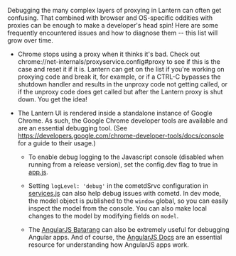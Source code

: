 Debugging the many complex layers of proxying in Lantern can often get confusing. That combined with browser and OS-specific oddities with proxies can be enough to make a developer's head spin! Here are some frequently encountered issues and how to diagnose them -- this list will grow over time.

* Chrome stops using a proxy when it thinks it's bad. Check out chrome://net-internals/proxyservice.config#proxy to see if this is the case and reset it if it is. Lantern can get on the list if you're working on proxying code and break it, for example, or if a CTRL-C bypasses the shutdown handler and results in the unproxy code not getting called, or if the unproxy code does get called but after the Lantern proxy is shut down. You get the idea!

* The Lantern UI is rendered inside a standalone instance of Google Chrome. As such, the Google Chrome developer tools are available and are an essential debugging tool. (See https://developers.google.com/chrome-developer-tools/docs/console for a guide to their usage.)

    * To enable debug logging to the Javascript console (disabled when running from a release version), set the config.dev flag to true in [app.js](https://github.com/getlantern/lantern-ui/blob/master/app/js/app.js).

    * Setting `logLevel: 'debug'` in the cometdSrvc configuration in [services.js](https://github.com/getlantern/lantern-ui/blob/master/app/js/services.js) can also help debug issues with cometd. In dev mode, the model object is published to the `window` global, so you can easily inspect the model from the console. You can also make local changes to the model by modifying fields on `model`.

    * The [AngularJS Batarang](https://github.com/angular/angularjs-batarang) can also be extremely useful for debugging Angular apps. And of course, the [AngularJS Docs](http://docs.angularjs.org/guide/) are an essential resource for understanding how AngularJS apps work.